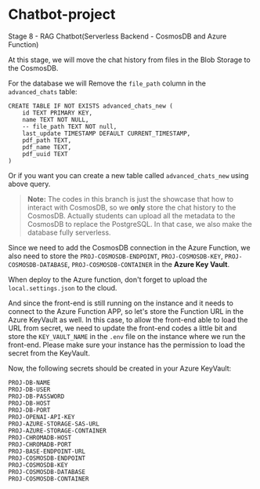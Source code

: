 # Chatbot-project

Stage 8 - RAG Chatbot(Serverless Backend - CosmosDB and Azure Function)

At this stage, we will move the chat history from files in the Blob Storage to the CosmosDB.

For the database we will Remove the `file_path` column in the `advanced_chats` table:
```
CREATE TABLE IF NOT EXISTS advanced_chats_new (
    id TEXT PRIMARY KEY,
    name TEXT NOT NULL,
    -- file_path TEXT NOT null,
    last_update TIMESTAMP DEFAULT CURRENT_TIMESTAMP,
    pdf_path TEXT,
    pdf_name TEXT,
    pdf_uuid TEXT
)
```
Or if you want you can create a new table called `advanced_chats_new` using above query.

> **Note:** The codes in this branch is just the showcase that how to interact with CosmosDB, so we **only** store the chat history to the CosmosDB. Actually students can upload all the metadata to the CosmosDB to replace the PostgreSQL. In that case, we also make the database fully serverless.

Since we need to add the CosmosDB connection in the Azure Function, we also need to store the `PROJ-COSMOSDB-ENDPOINT`, `PROJ-COSMOSDB-KEY`, `PROJ-COSMOSDB-DATABASE`, `PROJ-COSMOSDB-CONTAINER` in the **Azure Key Vault**.

When deploy to the Azure function, don't forget to upload the `local.settings.json` to the cloud.

And since the front-end is still running on the instance and it needs to connect to the Azure Function APP, so let's store the Function URL in the Azure KeyVault as well.
In this case, to allow the front-end able to load the URL from secret, we need to update the front-end codes a little bit and store the `KEY_VAULT_NAME` in the `.env` file on the instance where we run the front-end.
Please make sure your instance has the permission to load the secret from the KeyVault.

Now, the following secrets should be created in your Azure KeyVault:

```
PROJ-DB-NAME
PROJ-DB-USER
PROJ-DB-PASSWORD
PROJ-DB-HOST
PROJ-DB-PORT
PROJ-OPENAI-API-KEY
PROJ-AZURE-STORAGE-SAS-URL
PROJ-AZURE-STORAGE-CONTAINER
PROJ-CHROMADB-HOST
PROJ-CHROMADB-PORT
PROJ-BASE-ENDPOINT-URL
PROJ-COSMOSDB-ENDPOINT
PROJ-COSMOSDB-KEY
PROJ-COSMOSDB-DATABASE
PROJ-COSMOSDB-CONTAINER
```
